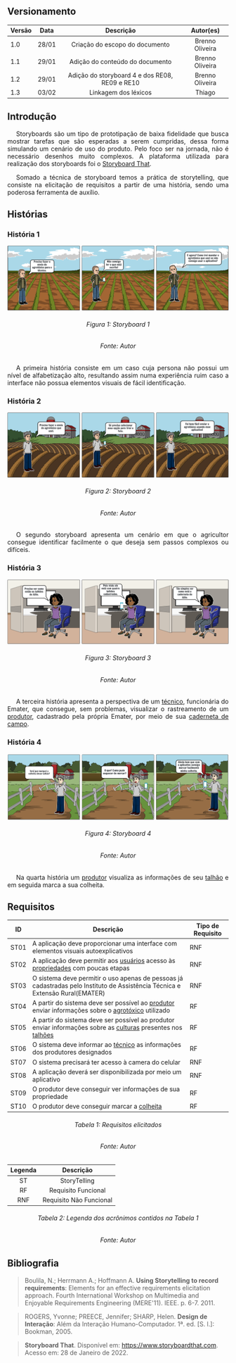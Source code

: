 ## Versionamento

|Versão|Data|Descrição|Autor(es)|
|------|----|---------|---------|
|1.0|28/01|<center>Criação do escopo do documento</center>|<center>Brenno Oliveira</center>|
|1.1|29/01|<center>Adição do conteúdo do documento</center>|<center>Brenno Oliveira</center>|
|1.2|29/01|<center>Adição do storyboard 4 e dos RE08, RE09 e RE10</center>|<center>Brenno Oliveira</center>|
|1.3|03/02|<center>Linkagem dos léxicos</center>|<center>Thiago</center>|

## Introdução
<p style="text-align: justify; text-indent: 20px">Storyboards são um tipo de prototipação de baixa fidelidade que busca mostrar tarefas que são esperadas a serem cumpridas, dessa forma simulando um cenário de uso do produto. Pelo foco ser na jornada, não é necessário desenhos muito complexos. A plataforma utilizada para realização dos storyboards foi o <a href="https://www.storyboardthat.com">Storyboard That</a>.</p>
<p style="text-align: justify; text-indent: 20px">Somado a técnica de storyboard temos a prática de storytelling, que consiste na elicitação de requisitos a partir de uma história, sendo uma poderosa ferramenta de auxílio.</p>

## Histórias
### História 1
<img src="../../../assets/requisitos/elicitacao/storyboard1.png" class="zoom"/>
<h6 align = "center">Figura 1: Storyboard 1</h6>
<h6 align = "center">Fonte: Autor</h6>
<p style="text-align: justify; text-indent: 20px">A primeira história consiste em um caso cuja persona não possui um nível de alfabetização alto, resultando assim numa experiência ruim caso a interface não possua elementos visuais de fácil identificação.</p>

### História 2
<img src="../../../assets/requisitos/elicitacao/storyboard2.png" class="zoom"/>
<h6 align = "center">Figura 2: Storyboard 2</h6>
<h6 align = "center">Fonte: Autor</h6>
<p style="text-align: justify; text-indent: 20px">O segundo storyboard apresenta um cenário em que o agricultor consegue identificar facilmente o que deseja sem passos complexos ou difíceis.</p>

### História 3
<img src="../../../assets/requisitos/elicitacao/storyboard3.png" class="zoom"/>
<h6 align = "center">Figura 3: Storyboard 3</h6>
<h6 align = "center">Fonte: Autor</h6>
<p style="text-align: justify; text-indent: 20px">A terceira história apresenta a perspectiva de um <a href="../../modelagem/lexicos#tecnico">técnico</a>, funcionária do Emater, que consegue, sem problemas, visualizar o rastreamento de um <a href="../../modelagem/lexicos#produtor">produtor</a>, cadastrado pela própria Emater, por meio de sua <a href="../../modelagem/lexicos#cardeneta_de_campo">caderneta de campo</a>.</p>

### História 4
<img src="../../../assets/requisitos/elicitacao/storyboard4.png" class="zoom"/>
<h6 align = "center">Figura 4: Storyboard 4</h6>
<h6 align = "center">Fonte: Autor</h6>
<p style="text-align: justify; text-indent: 20px">Na quarta história um <a href="../../modelagem/lexicos#produtor">produtor</a> visualiza as informações de seu <a href="../../modelagem/lexicos#talhao">talhão</a> e em seguida marca a sua colheita.</p>

## Requisitos
|ID|Descrição|Tipo de Requisito
|--|--|--|
|ST01|A aplicação deve proporcionar uma interface com elementos visuais autoexplicativos|RNF|
|ST02|A aplicação deve permitir aos <a href="../../modelagem/lexicos#usuario">usuários</a> acesso às <a href="../../modelagem/lexicos#propriedade">propriedades</a> com poucas etapas|RNF|
|ST03|O sistema deve permitir o uso apenas de pessoas já cadastradas pelo Instituto de Assistência Técnica e Extensão Rural(EMATER)|RNF|
|ST04|A partir do sistema deve ser possível ao <a href="../../modelagem/lexicos#produtor">produtor</a> enviar informações sobre o <a href="../../modelagem/lexicos#aplicar_agrotoxico">agrotóxico</a> utilizado|RF
|ST05|A partir do sistema deve ser possível ao produtor enviar informações sobre as <a href="../../modelagem/lexicos#cultura">culturas</a> presentes nos <a href="../../modelagem/lexicos#talhao">talhões</a>|RF|
|ST06|O sistema deve informar ao <a href="../../modelagem/lexicos#tecnico">técnico</a> as informações dos produtores designados|RF|
|ST07|O sistema precisará ter acesso à camera do celular|RNF|
|ST08|A aplicação deverá ser disponibilizada por meio um aplicativo|RNF|
|ST09|O produtor deve conseguir ver informações de sua propriedade|RF|
|ST10|O produtor deve conseguir marcar a <a href="../../modelagem/lexicos#colher_plantio">colheita</a>|RF|
<h6 align = "center">Tabela 1: Requisitos elicitados</h6>
<h6 align = "center">Fonte: Autor</h6>

<center>

|Legenda|Descrição|
|:--:|:--:|
|ST|StoryTelling|
|RF|Requisito Funcional|
|RNF|Requisito Não Funcional|
<h6>Tabela 2: Legenda dos acrônimos contidos na Tabela 1</h6>
<h6>Fonte: Autor</h6>

</center>

## Bibliografia
> Boulila, N.; Herrmann A.; Hoffmann A. <b>Using Storytelling to record requirements</b>: Elements for an effective requirements elicitation approach. Fourth International Workshop on Multimedia and Enjoyable Requirements Engineering (MERE'11). IEEE. p. 6-7. 2011.

>ROGERS, Yvonne; PREECE, Jennifer; SHARP, Helen. <b>Design de Interação</b>: Além da Interação Humano-Computador. 1ª. ed. [S. l.]: Bookman, 2005.

><b>Storyboard That</b>. Disponível em: <a href="https://www.storyboardthat.com/pt/" target="_blanck">https://www.storyboardthat.com</a>. Acesso em: 28 de Janeiro de 2022.